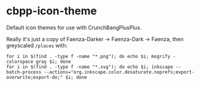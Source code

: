 # cbpp-icon-theme
Default icon themes for use with CrunchBangPlusPlus.

Really it's just a copy of Faenza-Darker -> Faenza-Dark -> Faenza, then
greyscaled `/places` with:

```
for i in $(find . -type f -name "*.png"); do echo $i; mogrify -colorspace gray $i; done
for i in $(find . -type f -name "*.svg"); do echo $i; inkscape --batch-process --actions="org.inkscape.color.desaturate.noprefs;export-overwrite;export-do;" $i; done
```
